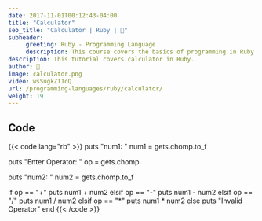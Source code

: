 ```yaml
---
date: 2017-11-01T00:12:43-04:00
title: "Calculator"
seo_title: "Calculator | Ruby | 🦒"
subheader:
     greeting: Ruby - Programming Language
     description: This course covers the basics of programming in Ruby. Work your way through the videos/articles and I'll teach you everything you need to know to start your programming journey!
description: This tutorial covers calculator in Ruby.
author: 🦒
image: calculator.png
video: wsSugkZT1cQ
url: /programming-languages/ruby/calculator/
weight: 19
---
```


## Code

{{< code lang="rb" >}}
puts "num1: "
num1 = gets.chomp.to_f

puts "Enter Operator: "
op = gets.chomp

puts "num2: "
num2 = gets.chomp.to_f

if op == "+"
     puts num1 + num2
elsif op == "-"
     puts num1 - num2
elsif op == "/"
     puts num1 / num2
elsif op == "*"
     puts num1 * num2
else
     puts "Invalid Operator"
end
{{< /code >}}